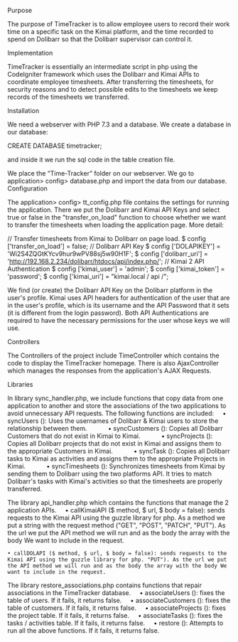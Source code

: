 Purpose

The purpose of TimeTracker is to allow employee users to record their work time on a specific task on the Kimai platform, and the time recorded to spend on Dolibarr so that the Dolibarr supervisor can control it.

Implementation

TimeTracker is essentially an intermediate script in php using the CodeIgniter framework which uses the Dolibarr and Kimai APIs to coordinate employee timesheets. After transferring the timesheets, for security reasons and to detect possible edits to the timesheets we keep records of the timesheets we transferred.

Installation

We need a webserver with PHP 7.3 and a database.
We create a database in our database:

CREATE DATABASE timetracker;

and inside it we run the sql code in the table creation file.

We place the “Time-Tracker” folder on our webserver. We go to application> config> database.php and import the data from our database.
Configuration

The application> config> tt_config.php file contains the settings for running the application. There we put the Dolibarr and Kimai API Keys and select true or false in the "transfer_on_load" function to choose whether we want to transfer the timesheets when loading the application page.
More detail:

// Transfer timesheets from Kimai to Dolibarr on page load.
$ config ['transfer_on_load'] = false;
// Dolibarr API Key
$ config ['DOLAPIKEY'] = 'Wi2S4ZQGtKYcv9hur9wPV88sj5w90H1F';
$ config ['dolibarr_uri'] = 'http://192.168.2.234/dolibarr/htdocs/api/index.php/';
// Kimai 2 API Authentication
$ config ['kimai_user'] = 'admin';
$ config ['kimai_token'] = 'password';
$ config ['kimai_uri'] = "kimai.local / api /";

We find (or create) the Dolibarr API Key on the Dolibarr platform in the user's profile.
Kimai uses API headers for authentication of the user that are in the user's profile, which is its username and the API Password that it sets (it is different from the login password).
Both API Authentications are required to have the necessary permissions for the user whose keys we will use.

Controllers

The Controllers of the project include TimeController which contains the code to display the TimeTracker homepage.
There is also AjaxController which manages the responses from the application's AJAX Requests.

Libraries

In library sync_handler.php, we include functions that copy data from one application to another and store the associations of the two applications to avoid unnecessary API requests. The following functions are included:
    • syncUsers (): Uses the usernames of Dolibarr & Kimai users to store the relationship between them.
      
    • syncCustomers (): Copies all Dolibarr Customers that do not exist in Kimai to Kimai.
      
    • syncProjects (): Copies all Dolibarr projects that do not exist in Kimai and assigns them to the appropriate Customers in Kimai.
      
    • syncTask (): Copies all Dolibarr tasks to Kimai as activities and assigns them to the appropriate Projects in Kimai.
      
    • syncTimesheets (): Synchronizes timesheets from Kimai by sending them to Dolibarr using the two platforms API. It tries to match Dolibarr's tasks with Kimai's activities so that the timesheets are properly transferred.

The library api_handler.php which contains the functions that manage the 2 application APIs.
    • callKimaiAPI ($ method, $ url, $ body = false): sends requests to the Kimai API using the guzzle library for php. As a method we put a string with the request method ("GET", "POST", "PATCH", "PUT"). As the url we put the API method we will run and as the body the array with the body We want to include in the request.

	• callDOLAPI ($ method, $ url, $ body = false): sends requests to the Kimai API using the guzzle library for php. "PUT"). As the url we put the API method we will run and as the body the array with the body We want to include in the request.

The library restore_associations.php contains functions that repair associations in the TimeTracker database.
    • associateUsers (): fixes the table of users. If it fails, it returns false.
    • associateCustomers (): fixes the table of customers. If it fails, it returns false.
    • associateProjects (): fixes the project table. If it fails, it returns false.
    • associateTasks (): fixes the tasks / activities table. If it fails, it returns false.
    • restore (): Attempts to run all the above functions. If it fails, it returns false.
